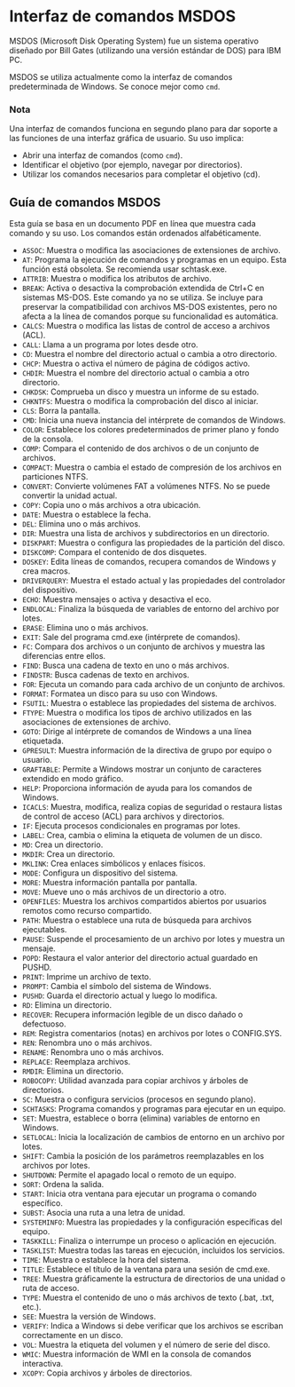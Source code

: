 # Interfaz de comandos MSDOS

MSDOS (Microsoft Disk Operating System) fue un sistema operativo diseñado por Bill Gates (utilizando una versión estándar de DOS) para IBM PC.

MSDOS se utiliza actualmente como la interfaz de comandos predeterminada de Windows. Se conoce mejor como `cmd`.

### Nota

Una interfaz de comandos funciona en segundo plano para dar soporte a las funciones de una interfaz gráfica de usuario. Su uso implica:

- Abrir una interfaz de comandos (como `cmd`).
- Identificar el objetivo (por ejemplo, navegar por directorios).
- Utilizar los comandos necesarios para completar el objetivo (cd).

## Guía de comandos MSDOS

Esta guía se basa en un documento PDF en línea que muestra cada comando y su uso. Los comandos están ordenados alfabéticamente.

- `ASSOC`: Muestra o modifica las asociaciones de extensiones de archivo.
- `AT`: Programa la ejecución de comandos y programas en un equipo. Esta función está obsoleta. Se recomienda usar schtask.exe.
- `ATTRIB`: Muestra o modifica los atributos de archivo.
- `BREAK`: Activa o desactiva la comprobación extendida de Ctrl+C en sistemas MS-DOS. Este comando ya no se utiliza. Se incluye para preservar la compatibilidad con archivos MS-DOS existentes, pero no afecta a la línea de comandos porque su funcionalidad es automática.
- `CALCS`: Muestra o modifica las listas de control de acceso a archivos (ACL).
- `CALL`: Llama a un programa por lotes desde otro.
- `CD`: Muestra el nombre del directorio actual o cambia a otro directorio.
- `CHCP`: Muestra o activa el número de página de códigos activo.
- `CHDIR`: Muestra el nombre del directorio actual o cambia a otro directorio.
- `CHKDSK`: Comprueba un disco y muestra un informe de su estado.
- `CHKNTFS`: Muestra o modifica la comprobación del disco al iniciar.
- `CLS`: Borra la pantalla. 
- `CMD`: Inicia una nueva instancia del intérprete de comandos de Windows.
- `COLOR`: Establece los colores predeterminados de primer plano y fondo de la consola.
- `COMP`: Compara el contenido de dos archivos o de un conjunto de archivos.
- `COMPACT`: Muestra o cambia el estado de compresión de los archivos en particiones NTFS.
- `CONVERT`: Convierte volúmenes FAT a volúmenes NTFS. No se puede convertir la unidad actual.
- `COPY`: Copia uno o más archivos a otra ubicación.
- `DATE`: Muestra o establece la fecha.
- `DEL`: Elimina uno o más archivos.
- `DIR`: Muestra una lista de archivos y subdirectorios en un directorio.
- `DISKPART`: Muestra o configura las propiedades de la partición del disco.
- `DISKCOMP`: Compara el contenido de dos disquetes.
- `DOSKEY`: Edita líneas de comandos, recupera comandos de Windows y crea macros. 
- `DRIVERQUERY`: Muestra el estado actual y las propiedades del controlador del dispositivo.
- `ECHO`: Muestra mensajes o activa y desactiva el eco.
- `ENDLOCAL`: Finaliza la búsqueda de variables de entorno del archivo por lotes.
- `ERASE`: Elimina uno o más archivos.
- `EXIT`: Sale del programa cmd.exe (intérprete de comandos).
- `FC`: Compara dos archivos o un conjunto de archivos y muestra las diferencias entre ellos.
- `FIND`: Busca una cadena de texto en uno o más archivos.
- `FINDSTR`: Busca cadenas de texto en archivos.
- `FOR`: Ejecuta un comando para cada archivo de un conjunto de archivos.
- `FORMAT`: Formatea un disco para su uso con Windows.
- `FSUTIL`: Muestra o establece las propiedades del sistema de archivos.
- `FTYPE`: Muestra o modifica los tipos de archivo utilizados en las asociaciones de extensiones de archivo. 
- `GOTO`: Dirige al intérprete de comandos de Windows a una línea etiquetada.
- `GPRESULT`: Muestra información de la directiva de grupo por equipo o usuario.
- `GRAFTABLE`: Permite a Windows mostrar un conjunto de caracteres extendido en modo gráfico.
- `HELP`: Proporciona información de ayuda para los comandos de Windows.
- `ICACLS`: Muestra, modifica, realiza copias de seguridad o restaura listas de control de acceso (ACL) para archivos y directorios.
- `IF`: Ejecuta procesos condicionales en programas por lotes.
- `LABEL`: Crea, cambia o elimina la etiqueta de volumen de un disco.
- `MD`: Crea un directorio.
- `MKDIR`: Crea un directorio.
- `MKLINK`: Crea enlaces simbólicos y enlaces físicos.
- `MODE`: Configura un dispositivo del sistema.
- `MORE`: Muestra información pantalla por pantalla.
- `MOVE`: Mueve uno o más archivos de un directorio a otro. 
- `OPENFILES`: Muestra los archivos compartidos abiertos por usuarios remotos como recurso compartido.
- `PATH`: Muestra o establece una ruta de búsqueda para archivos ejecutables.
- `PAUSE`: Suspende el procesamiento de un archivo por lotes y muestra un mensaje.
- `POPD`: Restaura el valor anterior del directorio actual guardado en PUSHD.
- `PRINT`: Imprime un archivo de texto.
- `PROMPT`: Cambia el símbolo del sistema de Windows.
- `PUSHD`: Guarda el directorio actual y luego lo modifica.
- `RD`: Elimina un directorio.
- `RECOVER`: Recupera información legible de un disco dañado o defectuoso.
- `REM`: Registra comentarios (notas) en archivos por lotes o CONFIG.SYS.
- `REN`: Renombra uno o más archivos.
- `RENAME`: Renombra uno o más archivos.
- `REPLACE`: Reemplaza archivos.
- `RMDIR`: Elimina un directorio.
- `ROBOCOPY`: Utilidad avanzada para copiar archivos y árboles de directorios.
- `SC`: Muestra o configura servicios (procesos en segundo plano).
- `SCHTASKS`: Programa comandos y programas para ejecutar en un equipo.
- `SET`: Muestra, establece o borra (elimina) variables de entorno en Windows.
- `SETLOCAL`: Inicia la localización de cambios de entorno en un archivo por lotes.
- `SHIFT`: Cambia la posición de los parámetros reemplazables en los archivos por lotes.
- `SHUTDOWN`: Permite el apagado local o remoto de un equipo.
- `SORT`: Ordena la salida.
- `START`: Inicia otra ventana para ejecutar un programa o comando específico.
- `SUBST`: Asocia una ruta a una letra de unidad. 
- `SYSTEMINFO`: Muestra las propiedades y la configuración específicas del equipo.
- `TASKKILL`: Finaliza o interrumpe un proceso o aplicación en ejecución.
- `TASKLIST`: Muestra todas las tareas en ejecución, incluidos los servicios.
- `TIME`: Muestra o establece la hora del sistema.
- `TITLE`: Establece el título de la ventana para una sesión de cmd.exe.
- `TREE`: Muestra gráficamente la estructura de directorios de una unidad o ruta de acceso.
- `TYPE`: Muestra el contenido de uno o más archivos de texto (.bat, .txt, etc.).
- `SEE`: Muestra la versión de Windows.
- `VERIFY`: Indica a Windows si debe verificar que los archivos se escriban correctamente en un disco.
- `VOL`: Muestra la etiqueta del volumen y el número de serie del disco.
- `WMIC`: Muestra información de WMI en la consola de comandos interactiva.
- `XCOPY`: Copia archivos y árboles de directorios.
